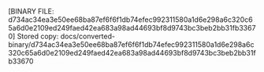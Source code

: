 [BINARY FILE: d734ac34ea3e50ee68ba87ef6f6f1db74efec992311580a1d6e298a6c320c65a6d0e2109ed249faed42ea683a98ad44693bf8d9743bc3beb2bb31fb33670]
Stored copy: docs/converted-binary/d734ac34ea3e50ee68ba87ef6f6f1db74efec992311580a1d6e298a6c320c65a6d0e2109ed249faed42ea683a98ad44693bf8d9743bc3beb2bb31fb33670
